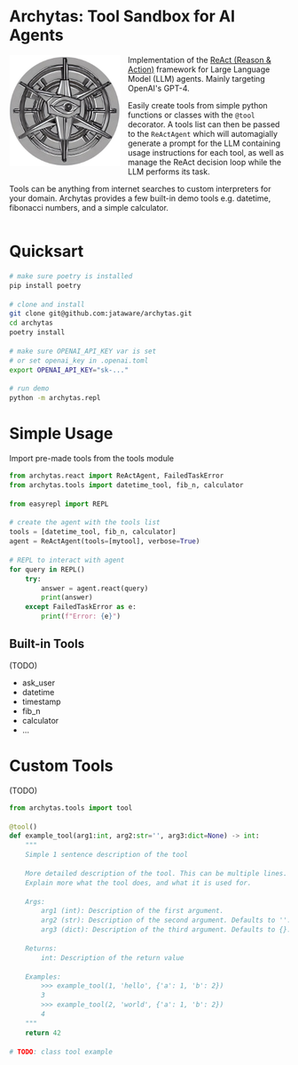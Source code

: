 # Archytas: Tool Sandbox for AI Agents
<img src="assets/logo.png" width="200" height="200" align="left" style="padding-right:1em; padding-bottom:1em"/>

Implementation of the [ReAct (Reason & Action)](https://arxiv.org/abs/2210.03629) framework for Large Language Model (LLM) agents. Mainly targeting OpenAI's GPT-4.

Easily create tools from simple python functions or classes with the `@tool` decorator. A tools list can then be passed to the `ReActAgent` which will automagially generate a prompt for the LLM containing usage instructions for each tool, as well as manage the ReAct decision loop while the LLM performs its task.

Tools can be anything from internet searches to custom interpreters for your domain. Archytas provides a few built-in demo tools e.g. datetime, fibonacci numbers, and a simple calculator.

<div style="clear:left;"></div>
 
# Quicksart
```bash
# make sure poetry is installed
pip install poetry

# clone and install
git clone git@github.com:jataware/archytas.git
cd archytas
poetry install

# make sure OPENAI_API_KEY var is set
# or set openai_key in .openai.toml
export OPENAI_API_KEY="sk-..."

# run demo
python -m archytas.repl
```

# Simple Usage
Import pre-made tools from the tools module
```python
from archytas.react import ReActAgent, FailedTaskError
from archytas.tools import datetime_tool, fib_n, calculator

from easyrepl import REPL

# create the agent with the tools list
tools = [datetime_tool, fib_n, calculator]
agent = ReActAgent(tools=[mytool], verbose=True)

# REPL to interact with agent
for query in REPL()
    try:
        answer = agent.react(query)
        print(answer)
    except FailedTaskError as e:
        print(f"Error: {e}")
```

## Built-in Tools
(TODO)
- ask_user
- datetime
- timestamp
- fib_n
- calculator
- ...

# Custom Tools
(TODO)
```python
from archytas.tools import tool

@tool()
def example_tool(arg1:int, arg2:str='', arg3:dict=None) -> int:
    """
    Simple 1 sentence description of the tool

    More detailed description of the tool. This can be multiple lines.
    Explain more what the tool does, and what it is used for.

    Args:
        arg1 (int): Description of the first argument.
        arg2 (str): Description of the second argument. Defaults to ''.
        arg3 (dict): Description of the third argument. Defaults to {}.

    Returns:
        int: Description of the return value

    Examples:
        >>> example_tool(1, 'hello', {'a': 1, 'b': 2})
        3
        >>> example_tool(2, 'world', {'a': 1, 'b': 2})
        4
    """
    return 42

# TODO: class tool example
```
